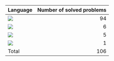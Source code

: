 
| Language  | Number of solved problems |
|:---|---:|
|![](https://img.shields.io/badge/Javascript-F7DF1E?style=flat&logo=JavaScript&logoColor=white)|94|
|![](https://img.shields.io/badge/Python-3776AB?style=flat&logo=python&logoColor=white)|6|
|![](https://img.shields.io/badge/C++-00599C?style=flat&logo=cplusplus&logoColor=white)|5|
|![](https://img.shields.io/badge/C-A8B9CC?style=flat&logo=c&logoColor=white)|1|
|Total| 106|

